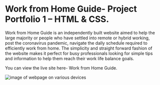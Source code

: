 <!--main title-->
<h1>Work from Home Guide- Project Portfolio 1 – HTML & CSS.</h1>
<!--description paragraph-->
<p>Work from Home Guide is an independently built website aimed to help the large majority or people who have settled into remote or hybrid working, post the coronavirus pandemic, navigate the dally schedule required to efficiently work from home. The simplicity and straight forward fashion of the website makes it perfect for busy professionals looking for simple tips and information to help them reach their work life balance goals.</p>
<!--site link-->
<p>You can view the live site here- Work from Home Guide.</p>
<!--image of webpage on multiple screens-->
<img src="https://images.pexels.com/photos/4050284/pexels-photo-4050284.jpeg?auto=compress&cs=tinysrgb&dpr=2&h=650&w=940"
     alt="image of webpage on various devices">